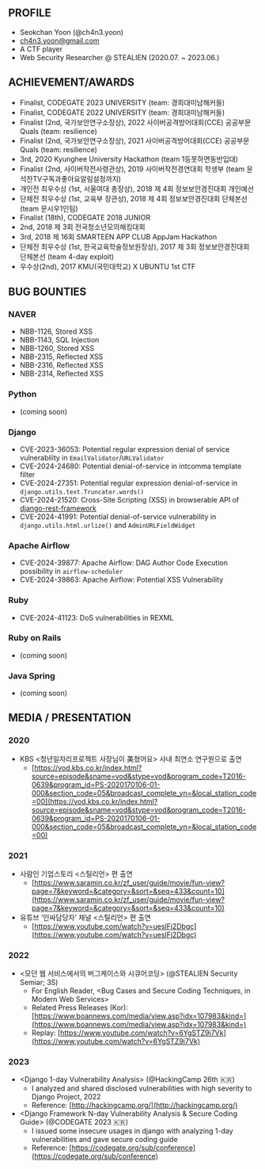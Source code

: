 ## PROFILE
- Seokchan Yoon (@ch4n3.yoon)
- ch4n3.yoon@gmail.com
- A CTF player
- Web Security Researcher @ STEALIEN (2020.07. ~ 2023.06.)

## ACHIEVEMENT/AWARDS
- Finalist, CODEGATE 2023 UNIVERSITY (team: 경희대미남해커들)
- Finalist, CODEGATE 2022 UNIVERSITY (team: 경희대미남해커들)
- Finalist (2nd, 국가보안연구소장상), 2022 사이버공격방어대회(CCE) 공공부문 Quals (team: resilience)
- Finalist (2nd, 국가보안연구소장상), 2021 사이버공격방어대회(CCE) 공공부문 Quals (team: resilience)
- 3rd, 2020 Kyunghee University Hackathon (team 1등못하면동반입대)
- Finalist (2nd, 사이버작전사령관상), 2019 사이버작전경연대회 학생부 (team 윤석찬TV구독과좋아요알림설정까지)
- 개인전 최우수상 (1st, 서울여대 총장상), 2018 제 4회 정보보안경진대회 개인예선 
- 단체전 최우수상 (1st, 교육부 장관상), 2018 제 4회 정보보안경진대회 단체본선 (team 문시우1인팀)
- Finalist (18th), CODEGATE 2018 JUNIOR
- 2nd, 2018 제 3회 전국청소년모의해킹대회
- 3rd, 2018 제 16회 SMARTEEN APP CLUB AppJam Hackathon
- 단체전 최우수상 (1st, 한국교육학술정보원장상), 2017 제 3회 정보보안경진대회 단체본선 (team 4-day exploit)
- 우수상(2nd), 2017 KMU(국민대학교) X UBUNTU 1st CTF

## BUG BOUNTIES
### NAVER
- NBB-1126, Stored XSS
- NBB-1143, SQL Injection
- NBB-1260, Stored XSS
- NBB-2315, Reflected XSS
- NBB-2316, Reflected XSS
- NBB-2314, Reflected XSS

### Python
- (coming soon)

### Django
- CVE-2023-36053: Potential regular expression denial of service vulnerability in `EmailValidator`/`URLValidator`
- CVE-2024-24680: Potential denial-of-service in intcomma template filter
- CVE-2024-27351: Potential regular expression denial-of-service in `django.utils.text.Truncator.words()`
- CVE-2024-21520: Cross-Site Scripting (XSS) in browserable API of [django-rest-framework](https://github.com/encode/django-rest-framework)
- CVE-2024-41991: Potential denial-of-service vulnerability in `django.utils.html.urlize()` and `AdminURLFieldWidget`

### Apache Airflow
- CVE-2024-39877: Apache Airflow: DAG Author Code Execution possibility in `airflow-scheduler`
- CVE-2024-39863: Apache Airflow: Potential XSS Vulnerability

### Ruby 
- CVE-2024-41123: DoS vulnerabilities in REXML

### Ruby on Rails
- (coming soon)

### Java Spring
- (coming soon)

## MEDIA / PRESENTATION
### 2020
- KBS <청년일자리프로젝트 사장님이 美쳤어요> 사내 최연소 연구원으로 출연
    - [https://vod.kbs.co.kr/index.html?source=episode&sname=vod&stype=vod&program_code=T2016-0639&program_id=PS-2020170106-01-000&section_code=05&broadcast_complete_yn=&local_station_code=00](https://vod.kbs.co.kr/index.html?source=episode&sname=vod&stype=vod&program_code=T2016-0639&program_id=PS-2020170106-01-000&section_code=05&broadcast_complete_yn=&local_station_code=00)

### 2021
- 사람인 기업스토리 <스틸리언> 편 출연
    - [https://www.saramin.co.kr/zf_user/guide/movie/fun-view?page=7&keyword=&category=&sort=&seq=433&count=10](https://www.saramin.co.kr/zf_user/guide/movie/fun-view?page=7&keyword=&category=&sort=&seq=433&count=10)
- 유튜브 ‘인싸담당자’ 채널 <스틸리언> 편 출연
    - [https://www.youtube.com/watch?v=ueslFj2Dbgc](https://www.youtube.com/watch?v=ueslFj2Dbgc)

### 2022
- <모던 웹 서비스에서의 버그케이스와 시큐어코딩> (@STEALIEN Security Semiar; 3S)
    - For English Reader, <Bug Cases and Secure Coding Techniques, in Modern Web Services>
    - Related Press Releases (Kor): [https://www.boannews.com/media/view.asp?idx=107983&kind=](https://www.boannews.com/media/view.asp?idx=107983&kind=)
    - Replay: [https://www.youtube.com/watch?v=6YgSTZ9i7Vk](https://www.youtube.com/watch?v=6YgSTZ9i7Vk)

### 2023
- <Django 1-day Vulnerability Analysis> (@HackingCamp 26th 🇰🇷)
    - I analyzed and shared disclosed vulnerabilities with high severity to Django Project, 2022
    - Reference: [http://hackingcamp.org/](http://hackingcamp.org/)
- <Django Framework N-day Vulnerability Analysis & Secure Coding Guide> (@CODEGATE 2023 🇰🇷)
    - I issued some insecure usages in django with analyzing 1-day vulnerabilities and gave secure coding guide 
    - Reference: [https://codegate.org/sub/conference](https://codegate.org/sub/conference)
